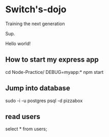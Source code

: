 # Switch's-dojo
Training the next generation

Sup.

Hello world!

## How to start my express app 
cd Node-Practice/
DEBUG=myapp:* npm start

## Jump into database
sudo -i -u postgres
psql -d pizzabox

## read users
select * from users;